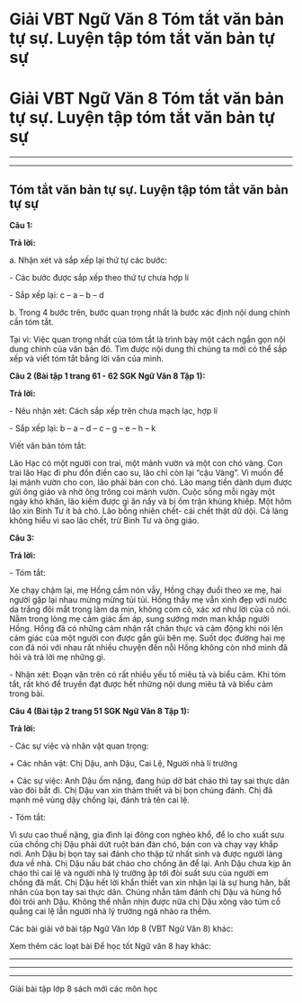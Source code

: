 # Giải VBT Ngữ Văn 8 Tóm tắt văn bản tự sự. Luyện tập tóm tắt văn bản tự sự

# Giải VBT Ngữ Văn 8 Tóm tắt văn bản tự sự. Luyện tập tóm tắt văn bản tự sự

* * *

* * *

## Tóm tắt văn bản tự sự. Luyện tập tóm tắt văn bản tự sự

**Câu 1:**

**Trả lời:**

a. Nhận xét và sắp xếp lại thứ tự các bước:

\- Các bước được sắp xếp theo thứ tự chưa hợp lí

\- Sắp xếp lại: c – a – b – d 

b. Trong 4 bước trên, bước quan trọng nhất là bước xác định nội dung chính cần tóm tắt.

Tại vì: Việc quan trọng nhất của tóm tắt là trình bày một cách ngắn gọn nội dung chính của văn bản đó. Tìm được nội dung thì chúng ta mới có thể sắp xếp và viết tóm tắt bằng lời văn của mình.

**Câu 2 (Bài tập 1 trang 61 - 62 SGK Ngữ Văn 8 Tập 1):**

**Trả lời:**

\- Nêu nhận xét: Cách sắp xếp trên chưa mạch lạc, hợp lí

\- Sắp xếp lại: b – a – d – c – g – e – h – k 

Viết văn bản tóm tắt: 

Lão Hạc có một người con trai, một mảnh vườn và một con chó vàng. Con trai lão Hạc đi phu đồn điền cao su, lão chỉ còn lại “cậu Vàng”. Vì muốn để lại mảnh vườn cho con, lão phải bán con chó. Lão mang tiền dành dụm được gửi ông giáo và nhờ ông trông coi mảnh vườn. Cuộc sống mỗi ngày một ngày khó khăn, lão kiếm được gì ăn nấy và bị ốm trận khủng khiếp. Một hôm lão xin Binh Tư ít bả chó. Lão bỗng nhiên chết- cái chết thật dữ dội. Cả làng không hiểu vì sao lão chết, trừ Binh Tư và ông giáo.

**Câu 3:**

**Trả lời:**

\- Tóm tắt:

Xe chạy chậm lại, mẹ Hồng cầm nón vẫy, Hồng chạy đuổi theo xe mẹ, hai người gặp lại nhau mừng mừng tủi tủi. Hồng thấy mẹ vẫn xinh đẹp với nước da trắng đôi mắt trong làm da mịn, không còm cõ, xác xơ như lời của cô nói. Nằm trong lòng mẹ cảm giác ấm áp, sung sướng mơn man khắp người Hồng. Hồng đã có những cảm nhận rất chân thực và cảm động khi nói lên cảm giác của một người con được gần gũi bên mẹ. Suốt dọc đường hai mẹ con đã nói với nhau rất nhiều chuyện đến nỗi Hồng không còn nhớ mình đã hỏi và trả lời mẹ những gì.

\- Nhận xét: Đoạn văn trên có rất nhiều yếu tố miêu tả và biểu cảm. Khi tóm tắt, rất khó để truyền đạt được hết những nội dung miêu tả và biểu cảm trong bài.

**Câu 4 (Bài tập 2 trang 51 SGK Ngữ Văn 8 Tập 1):**

**Trả lời:**

\- Các sự việc và nhân vật quan trọng:

\+ Các nhân vật: Chị Dậu, anh Dậu, Cai Lệ, Người nhà lí trưởng

\+ Các sự việc: Anh Dậu ốm nặng, đang húp dở bát cháo thì tay sai thực dân vào đòi bắt đi. Chị Dậu van xin thảm thiết và bị bọn chúng đánh. Chị đã mạnh mẽ vùng dậy chống lại, đánh trả tên cai lệ.

\- Tóm tắt: 

Vì sưu cao thuế nặng, gia đình lại đông con nghèo khổ, để lo cho xuất sưu của chồng chị Dậu phải dứt ruột bán đàn chó, bán con và chạy vạy khắp nơi. Anh Dậu bị bọn tay sai đánh cho thập tử nhất sinh và được người làng đưa về nhà. Chị Dậu nấu bát cháo cho chồng ăn để lại. Anh Dậu chưa kịp ăn cháo thì cai lệ và người nhà lý trưởng ập tới đòi suất sưu của người em chồng đã mất. Chị Dậu hết lời khẩn thiết van xin nhận lại là sự hung hãn, bất nhân của bọn tay sai thực dân. Chúng nhẫn tâm đánh chị Dậu và hùng hổ đòi trói anh Dậu. Không thể nhẫn nhịn được nữa chị Dậu xông vào túm cổ quẳng cai lệ lẫn người nhà lý trưởng ngã nhào ra thềm.

Các bài giải vở bài tập Ngữ Văn lớp 8 (VBT Ngữ Văn 8) khác:

Xem thêm các loạt bài Để học tốt Ngữ văn 8 hay khác:

* * *

* * *

* * *

Giải bài tập lớp 8 sách mới các môn học
